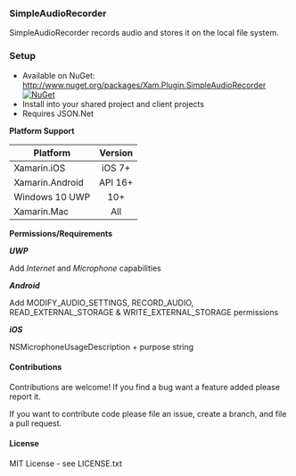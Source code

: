 ### SimpleAudioRecorder
SimpleAudioRecorder records audio and stores it on the local file system.

### Setup
* Available on NuGet: http://www.nuget.org/packages/Xam.Plugin.SimpleAudioRecorder [![NuGet](https://img.shields.io/nuget/v/Xam.Plugin.SimpleAudioRecorder.svg?label=NuGet)](https://www.nuget.org/packages/Xam.Plugin.SimpleAudioRecorder/)
* Install into your shared project and client projects
* Requires JSON.Net

**Platform Support**

|Platform|Version|
| ------------------- | :------------------: |
|Xamarin.iOS|iOS 7+|
|Xamarin.Android|API 16+|
|Windows 10 UWP|10+|
|Xamarin.Mac|All|

**Permissions/Requirements**

***UWP*** 

Add *Internet* and  *Microphone* capabilities

***Android***

Add MODIFY_AUDIO_SETTINGS, RECORD_AUDIO, READ_EXTERNAL_STORAGE & WRITE_EXTERNAL_STORAGE permissions

***iOS***

NSMicrophoneUsageDescription + purpose string




#### Contributions
Contributions are welcome! If you find a bug want a feature added please report it.

If you want to contribute code please file an issue, create a branch, and file a pull request.

#### License 
MIT License - see LICENSE.txt

